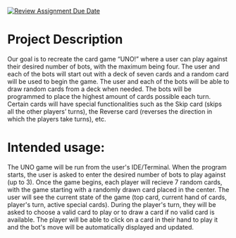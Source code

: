 [![Review Assignment Due Date](https://classroom.github.com/assets/deadline-readme-button-22041afd0340ce965d47ae6ef1cefeee28c7c493a6346c4f15d667ab976d596c.svg)](https://classroom.github.com/a/YxXKqIeT)
# Project Description

Our goal is to recreate the card game “UNO!” where a user can play against their desired number of bots, with the maximum being four. The user and each of the bots will start out with a deck of seven cards and a random card will be used to begin the game. The user and each of the bots will be able to draw random cards from a deck when needed. The bots will be programmed to place the highest amount of cards possible each turn. Certain cards will have special functionalities such as the Skip card (skips all the other players’ turns), the Reverse card (reverses the direction in which the players take turns), etc.

# Intended usage:
The UNO game will be run from the user's IDE/Terminal. When the program starts, the user is asked to enter the desired number of bots to play against (up to 3). Once the game begins, each player will recieve 7 random cards, with the game starting with a randomly drawn card placed in the center. The user will see the current state of the game (top card, current hand of cards, player's turn, active special cards). During the player's turn, they will be asked to choose a valid card to play or to draw a card if no valid card is available. The player will be able to click on a card in their hand to play it and the bot's move will be automatically displayed and updated. 

  

